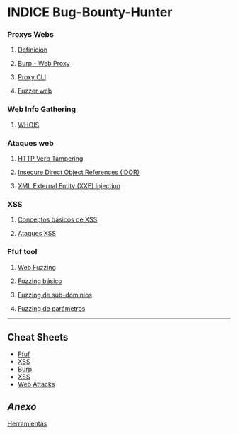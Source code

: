 # **INDICE** Bug-Bounty-Hunter

### Proxys Webs
1. [Definición](https://github.com/Tony-Sec/Bug-Bounty-Hunter/blob/main/Proxys%20web/1.Definici%C3%B3n.md)

2. [Burp - Web Proxy](https://github.com/Tony-Sec/Bug-Bounty-Hunter/blob/main/Proxys%20web/2.Burp%20-%20Web%20Proxy.md)

3. [Proxy CLI](https://github.com/Tony-Sec/Bug-Bounty-Hunter/blob/main/Proxys%20web/3.Proxy%20CLI.md)

4. [Fuzzer web](https://github.com/Tony-Sec/Bug-Bounty-Hunter/blob/main/Proxys%20web/4.Fuzzer%20web.md)

### Web Info Gathering
1. [WHOIS](https://github.com/Tony-Sec/Bug-Bounty-Hunter/blob/main/Web%20Info%20Gathering/WHOIS.md)



### Ataques web
1. [HTTP Verb Tampering](https://github.com/Tony-Sec/Bug-Bounty-Hunter/blob/main/Ataques%20web/1.HTTP%20Verb%20Tampering.md)

2. [Insecure Direct Object References (IDOR)](https://github.com/Tony-Sec/Bug-Bounty-Hunter/blob/main/Ataques%20web/2.Insecure%20Direct%20Object%20References%20(IDOR).md)

3. [XML External Entity (XXE) Injection](https://github.com/Tony-Sec/Bug-Bounty-Hunter/blob/main/Ataques%20web/3.XML%20External%20Entity%20(XXE)%20Injection.md)

### XSS
1. [Conceptos básicos de XSS](https://github.com/Tony-Sec/Bug-Bounty-Hunter/blob/main/XSS/1.Conceptos%20b%C3%A1sicos%20de%20XSS.md)

2. [Ataques XSS](https://github.com/Tony-Sec/Bug-Bounty-Hunter/blob/main/XSS/2.Ataques%20XSS.md)

### Ffuf tool
1. [Web Fuzzing](https://github.com/Tony-Sec/Bug-Bounty-Hunter/blob/main/Ffuf/1.Web%20Fuzzing.md)

2. [Fuzzing básico](https://github.com/Tony-Sec/Bug-Bounty-Hunter/blob/main/Ffuf/2.Fuzzing%20b%C3%A1sico.md)

3. [Fuzzing de sub-dominios](https://github.com/Tony-Sec/Bug-Bounty-Hunter/blob/main/Ffuf/3.Fuzzing%20de%20sub-dominios.md)

4. [Fuzzing de parámetros](https://github.com/Tony-Sec/Bug-Bounty-Hunter/blob/main/Ffuf/4.Fuzzing%20de%20par%C3%A1metros.md)

 ------
## **Cheat Sheets**

- [Ffuf](https://github.com/Tony-Sec/Bug-Bounty-Hunter/blob/main/Ffuf/Ffuf%20-%20Cheat%20sheet.md)
- [XSS](https://github.com/Tony-Sec/Bug-Bounty-Hunter/blob/main/XSS/XSS%20-%20Cheat%20Sheet.md)
- [Burp](https://github.com/Tony-Sec/Bug-Bounty-Hunter/blob/main/Proxys%20web/Burp%20-%20Cheat%20sheet.md)
- [XSS](https://github.com/Tony-Sec/Bug-Bounty-Hunter/blob/main/XSS/XSS%20-%20Cheat%20Sheet.md)
- [Web Attacks](https://github.com/Tony-Sec/Bug-Bounty-Hunter/blob/main/Ataques%20web/Web%20Attacks%20-%20Cheat%20sheet.md)

## *Anexo*

[Herramientas](https://github.com/Tony-Sec/Bug-Bounty-Hunter/blob/main/Herramientas.md)